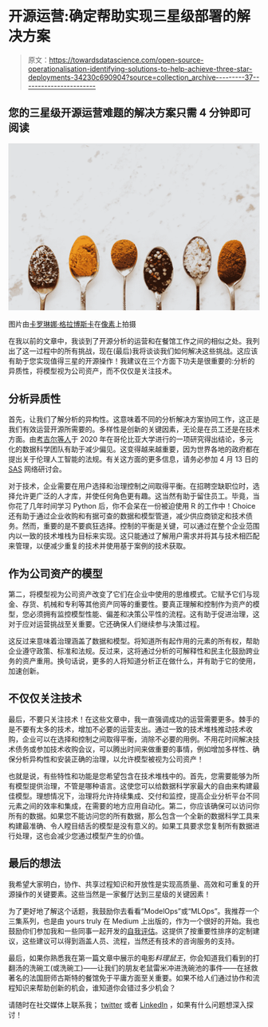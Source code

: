 # 开源运营:确定帮助实现三星级部署的解决方案

> 原文：<https://towardsdatascience.com/open-source-operationalisation-identifying-solutions-to-help-achieve-three-star-deployments-34230c690904?source=collection_archive---------37----------------------->

## 您的三星级开源运营难题的解决方案只需 4 分钟即可阅读

![](img/7a306077cd3357a0a142d50b0cfbf53d.png)

图片由[卡罗琳娜·格拉博斯卡](https://www.pexels.com/@karolina-grabowska)在[像素](https://www.pexels.com/photo/composition-of-spoonfuls-with-various-spices-for-healthy-food-preparing-4199098/)上拍摄

在我以前的文章中，我谈到了开源分析的运营和在餐馆工作之间的相似之处。我列出了这一过程中的所有挑战，现在(最后)我将谈谈我们如何解决这些挑战。这应该有助于您实现值得三星的开源操作！我建议在三个方面下功夫是很重要的:分析的异质性，将模型视为公司资产，而不仅仅是关注技术。

## 分析异质性

首先，让我们了解分析的异构性。这意味着不同的分析解决方案协同工作，这正是我们有效运营开源所需要的。多样性是创新的关键因素，无论是在员工还是在技术方面。由[考吉尔等人](https://arxiv.org/pdf/2012.02394.pdf)于 2020 年在哥伦比亚大学进行的一项研究得出结论，多元化的数据科学团队有助于减少偏见。这变得越来越重要，因为世界各地的政府都在提出关于伦理人工智能的法规。有关这方面的更多信息，请务必参加 4 月 13 日的 [SAS](https://www.sas.com/sas/offers/move2nextlevel/webinars/five-considerations-for-responsible-ai.html) 网络研讨会。

对于技术，企业需要在用户选择和治理控制之间取得平衡。在招聘空缺职位时，选择允许更广泛的人才库，并使任何角色更有趣。这当然有助于留住员工。毕竟，当你花了几年时间学习 Python 后，你不会呆在一份被迫使用 R 的工作中！Choice 还有助于通过企业收购和有据可查的数据和模型管道，减少供应商锁定和技术债务。然而，重要的是不要疯狂选择。控制的平衡是关键，可以通过在整个企业范围内以一致的技术堆栈为目标来实现。这只能通过了解用户需求并将其与技术相匹配来管理，以便减少重复的技术并使用基于案例的技术获取。

## 作为公司资产的模型

第二，将模型视为公司资产改变了它们在企业中使用的思维模式。它赋予它们与现金、存货、机械和专利等其他资产同等的重要性。要真正理解和控制作为资产的模型，您必须拥有监控模型性能、偏差和决策公平性的流程。这有助于促进治理，这对于应对运营挑战至关重要。它还确保人们继续参与决策过程。

这反过来意味着治理涵盖了数据和模型。将知道所有起作用的元素的所有权，帮助企业遵守政策、标准和法规。反过来，这将通过分析的可解释性和民主化鼓励跨业务的资产重用。换句话说，更多的人将知道分析正在做什么，并有助于它的使用，加速创新。

## 不仅仅关注技术

最后，不要只关注技术！在这些文章中，我一直强调成功的运营需要更多。棘手的是不要有太多的技术，增加不必要的运营支出。通过一致的技术堆栈推动技术收购，企业可以在选择和控制之间取得平衡，消除不必要的用例。不用花时间解决技术债务或参加技术收购会议，可以腾出时间来做重要的事情，例如增加多样性、确保分析异构性和安装正确的治理，以允许模型被视为公司资产！

也就是说，有些特性和功能是您希望包含在技术堆栈中的。首先，您需要能够为所有模型提供治理，不管是哪种语言。这使您可以给数据科学家最大的自由来构建最佳模型。理想情况下，治理将允许持续集成、交付和监控，提高企业分析平台不同元素之间的效率和集成，在需要的地方应用自动化。第二，你应该确保可以访问你所有的数据。如果您不能访问您的所有数据，那么包含一个全新的数据科学工具来构建最准确、令人瞠目结舌的模型是没有意义的。如果工具要求您复制所有数据进行处理，这也会减少您通过模型产生的价值。

## 最后的想法

我希望大家明白，协作、共享过程知识和开放性是实现高质量、高效和可重复的开源操作的关键要素。这些当然是一家餐厅达到三星级的关键因素！

为了更好地了解这个话题，我鼓励你去看看“ModelOps”或“MLOps”。我推荐一个三集系列，也是由 yours truly 在 Medium 上出版的，作为一个很好的开始。我也鼓励你们参加我和一些同事一起开发的[自我评估](http://sas.com/modelops-assessment)。这提供了按重要性排序的定制建议，这些建议可以得到涵盖人员、流程，当然还有技术的咨询服务的支持。

最后，如果你熟悉我在第一篇文章中展示的电影*料理鼠王*，你会知道我们看到的打翻汤的洗碗工(或洗碗工)——让我们的朋友老鼠雷米冲进洗碗池的事件——在拯救著名的法国厨师古斯特的餐馆免于平庸方面至关重要。如果不给人们通过协作和流程知识来帮助创新的机会，谁知道你会错过多少机会？

请随时在社交媒体上联系我； [twitter](https://twitter.com/RClifford12) 或者 [LinkedIn](https://www.linkedin.com/in/reececlifford/) ，如果有什么问题想深入探讨！